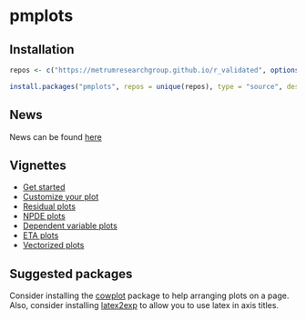 pmplots
================


Installation
------------

``` r
repos <- c("https://metrumresearchgroup.github.io/r_validated", options()$repos)

install.packages("pmplots", repos = unique(repos), type = "source", destdir = NULL)
```


## News

News can be found [here](news.md)

## Vignettes

- [Get started](https://ghe.metrumrg.com/pages/software/pmplots/articles/start.html)
- [Customize your plot](https://ghe.metrumrg.com/pages/software/pmplots/articles/customize.html)
- [Residual plots](https://ghe.metrumrg.com/pages/software/pmplots/articles/residual_plots.html)
- [NPDE plots](https://ghe.metrumrg.com/pages/software/pmplots/articles/npde_plots.html)
- [Dependent variable plots](https://ghe.metrumrg.com/pages/software/pmplots/articles/dv.html)
- [ETA plots](https://ghe.metrumrg.com/pages/software/pmplots/articles/eta.html)
- [Vectorized plots](https://ghe.metrumrg.com/pages/software/pmplots/articles/list_plots.html)

## Suggested packages

Consider installing the [cowplot](https://CRAN.R-project.org/package=cowplot) 
package to help arranging plots on a page.  Also, consider installing
[latex2exp](https://CRAN.R-project.org/package=latex2exp) to allow you to 
use latex in axis titles.

